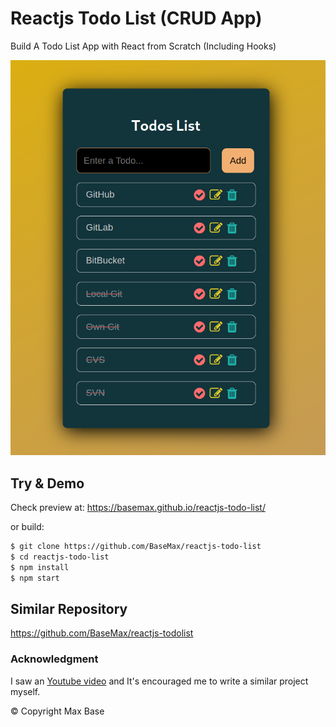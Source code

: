 # Reactjs Todo List (CRUD App)

Build A Todo List App with React from Scratch (Including Hooks)

[![Reactjs Todo List](demo.png)](https://basemax.github.io/reactjs-todo-list/)

## Try & Demo

Check preview at: https://basemax.github.io/reactjs-todo-list/

or build:

```bash
$ git clone https://github.com/BaseMax/reactjs-todo-list
$ cd reactjs-todo-list
$ npm install
$ npm start
```

## Similar Repository

https://github.com/BaseMax/reactjs-todolist

### Acknowledgment

I saw an [Youtube video](https://www.youtube.com/watch?v=dD0MdMRVHoo) and It's encouraged me to write a similar project myself.

© Copyright Max Base
